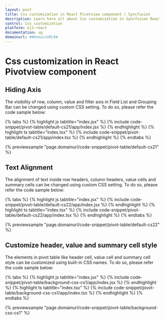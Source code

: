 ```yaml
---
layout: post
title: Css customization in React Pivotview component | Syncfusion
description: Learn here all about Css customization in Syncfusion React Pivotview component of Syncfusion Essential JS 2 and more.
control: Css customization 
platform: ej2-react
documentation: ug
domainurl: ##DomainURL##
---
```


# Css customization in React Pivotview component

## Hiding Axis

The visibility of row, column, value and filter axis in Field List and Grouping Bar can be changed using custom CSS setting. To do so, please refer the code sample below:

{% tabs %}
{% highlight js tabtitle="index.jsx" %}
{% include code-snippet/pivot-table/default-cs21/app/index.jsx %}
{% endhighlight %}
{% highlight ts tabtitle="index.tsx" %}
{% include code-snippet/pivot-table/default-cs21/app/index.tsx %}
{% endhighlight %}
{% endtabs %}

 {% previewsample "page.domainurl/code-snippet/pivot-table/default-cs21" %}

## Text Alignment

The alignment of text inside row headers, column headers, value cells and summary cells can be changed using custom CSS setting. To do so, please refer the code sample below:

{% tabs %}
{% highlight js tabtitle="index.jsx" %}
{% include code-snippet/pivot-table/default-cs22/app/index.jsx %}
{% endhighlight %}
{% highlight ts tabtitle="index.tsx" %}
{% include code-snippet/pivot-table/default-cs22/app/index.tsx %}
{% endhighlight %}
{% endtabs %}

 {% previewsample "page.domainurl/code-snippet/pivot-table/default-cs22" %}

## Customize header, value and summary cell style

The elements in pivot table like header cell, value cell and summary cell style can be customized using built-in CSS names. To do so, please refer the code sample below:

{% tabs %}
{% highlight js tabtitle="index.jsx" %}
{% include code-snippet/pivot-table/background-css-cs1/app/index.jsx %}
{% endhighlight %}
{% highlight ts tabtitle="index.tsx" %}
{% include code-snippet/pivot-table/background-css-cs1/app/index.tsx %}
{% endhighlight %}
{% endtabs %}

 {% previewsample "page.domainurl/code-snippet/pivot-table/background-css-cs1" %}